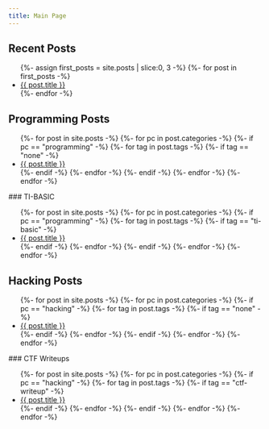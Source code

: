 ```yaml
---
title: Main Page
---
```


## Recent Posts
<ul>
{%- assign first_posts = site.posts | slice:0, 3 -%}
{%- for post in first_posts -%}
	<li><a href="{{ post.url }}">{{ post.title }}</a></li>
{%- endfor -%}
</ul>

## Programming Posts
<ul>
{%- for post in site.posts -%}
    {%- for pc in post.categories -%}
      {%- if pc == "programming" -%}
		{%- for tag in post.tags -%}
		  {%- if tag == "none" -%}
			<li><a href="{{ post.url }}">{{ post.title }}</a></li>
		  {%- endif -%}
		{%- endfor -%}
      {%- endif -%}
    {%- endfor -%}
  {%- endfor -%}
</ul>
### TI-BASIC
<ul>
  {%- for post in site.posts -%}
    {%- for pc in post.categories -%}
      {%- if pc == "programming" -%}
		{%- for tag in post.tags -%}
		  {%- if tag == "ti-basic" -%}
			<li><a href="{{ post.url }}">{{ post.title }}</a></li>
		  {%- endif -%}
		{%- endfor -%}
      {%- endif -%}
    {%- endfor -%}
  {%- endfor -%}
</ul>

## Hacking Posts
<ul>
  {%- for post in site.posts -%}
    {%- for pc in post.categories -%}
      {%- if pc == "hacking" -%}
		{%- for tag in post.tags -%}
		  {%- if tag == "none" -%}
			<li><a href="{{ post.url }}">{{ post.title }}</a></li>
		  {%- endif -%}
		{%- endfor -%}
      {%- endif -%}
    {%- endfor -%}
  {%- endfor -%}
</ul>
### CTF Writeups
<ul>
  {%- for post in site.posts -%}
    {%- for pc in post.categories -%}
      {%- if pc == "hacking" -%}
		{%- for tag in post.tags -%}
		  {%- if tag == "ctf-writeup" -%}
			<li><a href="{{ post.url }}">{{ post.title }}</a></li>
		  {%- endif -%}
		{%- endfor -%}
      {%- endif -%}
    {%- endfor -%}
  {%- endfor -%}
</ul>